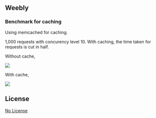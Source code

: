 ## Weebly

### Benchmark for caching

Using memcached for caching.

1,000 requests with concurency level 10. With caching, the time taken for requests is cut in half.

Without cache,

![](http://i.imgur.com/6UWRNzo.png)

With cache,

![](http://i.imgur.com/gyH8c2M.png)

## License

[No License](http://choosealicense.com/licenses/no-license/)
